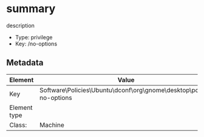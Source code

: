 # summary

description

- Type: privilege
- Key: /no-options



## Metadata

| Element      | Value            |
| ---          | ---              |
| Key          | Software\Policies\Ubuntu\dconf\org\gnome\desktop\policy-no-options         |
| Element type |  |
| Class:       | Machine       |
